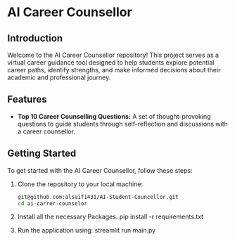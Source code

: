 # AI Career Counsellor   
 
## Introduction 
Welcome to the AI Career Counsellor repository! This project serves as a virtual career guidance tool designed to help students explore potential career paths, identify strengths, and make informed decisions about their academic and professional journey.

## Features
- **Top 10 Career Counselling Questions:** A set of thought-provoking questions to guide students through self-reflection and discussions with a career counsellor.    

## Getting Started
To get started with the AI Career Counsellor, follow these steps:

1. Clone the repository to your local machine:
   ```bash
   git@github.com:alsaif1431/AI-Student-Councellor.git
   cd ai-carrer-counselor
   ```

2. Install all the necessary Packages.
    pip install -r requirements.txt

3. Run the application using:
    streamlit run main.py
